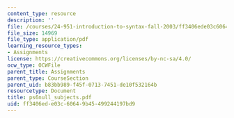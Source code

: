 ```yaml
---
content_type: resource
description: ''
file: /courses/24-951-introduction-to-syntax-fall-2003/ff3406ede03c60649b45499244197bd9_ps6null_subjects.pdf
file_size: 14969
file_type: application/pdf
learning_resource_types:
- Assignments
license: https://creativecommons.org/licenses/by-nc-sa/4.0/
ocw_type: OCWFile
parent_title: Assignments
parent_type: CourseSection
parent_uid: b83bb989-f45f-0713-7451-de10f532164b
resourcetype: Document
title: ps6null_subjects.pdf
uid: ff3406ed-e03c-6064-9b45-499244197bd9
---
```

